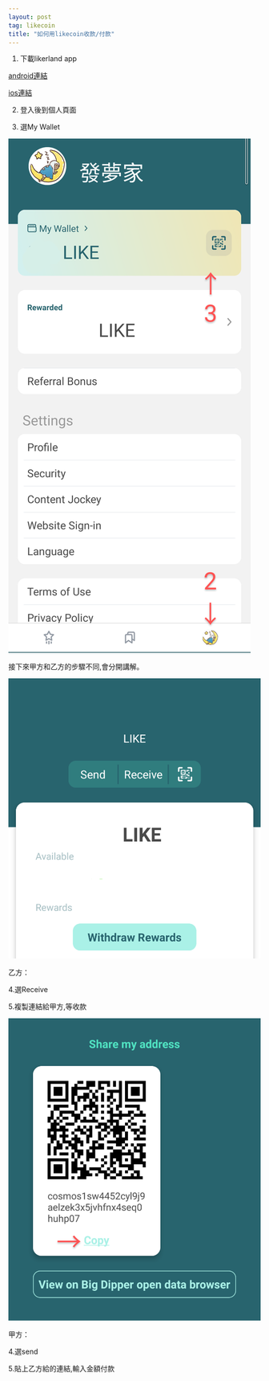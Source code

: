 ```yaml
---
layout: post
tag: likecoin
title: "如何用likecoin收款/付款"
---
```


1. 下載likerland app 

[android連結](https://play.google.com/store/apps/details?id=com.oice)

[ios連結]()

2. 登入後到個人頁面

3. 選My Wallet

![](/blockchain/Untitled2_20210319182927~3.png)

接下來甲方和乙方的步驟不同,會分開講解。

![](/blockchain/Untitled3_20210319183508~2.png)

乙方：

4.選Receive

5.複製連結給甲方,等收款

![](/blockchain/Screenshot_20210322-175302~3.png)

甲方：

4.選send

5.貼上乙方給的連結,輸入金額付款

![]()
